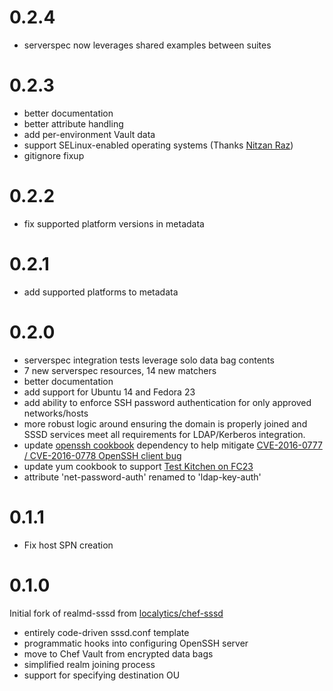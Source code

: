 # 0.2.4

- serverspec now leverages shared examples between suites

# 0.2.3

- better documentation
- better attribute handling
- add per-environment Vault data
- support SELinux-enabled operating systems (Thanks [Nitzan Raz](https://github.com/BackSlasher))
- gitignore fixup

# 0.2.2

- fix supported platform versions in metadata

# 0.2.1

- add supported platforms to metadata

# 0.2.0

- serverspec integration tests leverage solo data bag contents
- 7 new serverspec resources, 14 new matchers
- better documentation
- add support for Ubuntu 14 and Fedora 23
- add ability to enforce SSH password authentication for only approved networks/hosts
- more robust logic around ensuring the domain is properly joined and SSSD services meet all requirements for LDAP/Kerberos integration.
- update [openssh cookbook](https://github.com/chef-cookbooks/openssh/commit/cfcf4cdb8b096a6cf364a813ac7ebaa889c71fb5) dependency to help mitigate [CVE-2016-0777 / CVE-2016-0778 OpenSSH client bug](http://www.openssh.com/txt/release-7.1p2)
- update yum cookbook to support [Test Kitchen on FC23](https://github.com/chef-cookbooks/yum/pull/143)
- attribute 'net-password-auth' renamed to 'ldap-key-auth'

# 0.1.1

- Fix host SPN creation

# 0.1.0

Initial fork of realmd-sssd from [localytics/chef-sssd](https://github.com/localytics/chef-sssd)

- entirely code-driven sssd.conf template
- programmatic hooks into configuring OpenSSH server
- move to Chef Vault from encrypted data bags
- simplified realm joining process
- support for specifying destination OU
